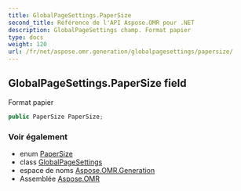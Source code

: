```yaml
---
title: GlobalPageSettings.PaperSize
second_title: Référence de l'API Aspose.OMR pour .NET
description: GlobalPageSettings champ. Format papier
type: docs
weight: 120
url: /fr/net/aspose.omr.generation/globalpagesettings/papersize/
---
```

## GlobalPageSettings.PaperSize field

Format papier

```csharp
public PaperSize PaperSize;
```

### Voir également

* enum [PaperSize](../../papersize/)
* class [GlobalPageSettings](../)
* espace de noms [Aspose.OMR.Generation](../../globalpagesettings/)
* Assemblée [Aspose.OMR](../../../)


